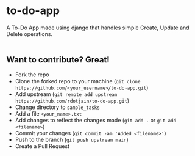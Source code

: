 # to-do-app
A To-Do App made using django that handles simple Create, Update and Delete operations.
<br>
<br>
<!--[![Screenshot-2021-04-05-at-6-12-36-PM.png](https://i.postimg.cc/DfxfsmW5/Screenshot-2021-04-05-at-6-12-36-PM.png)](https://postimg.cc/Hj7C1Y97)-->

## Want to contribute? Great!

- Fork the repo
- Clone the forked repo to your machine (`git clone https://github.com/<your_username>/to-do-app.git`)
- Add upstream (`git remote add upstream https://github.com/rdotjain/to-do-app.git`)
- Change directory to `sample_tasks`
- Add a file `<your_name>.txt`
- Add changes to reflect the changes made (`git add .` or `git add <filename>`)
- Commit your changes (`git commit -am 'Added <filename>'`)
- Push to the branch (`git push upstream main`)
- Create a Pull Request 
